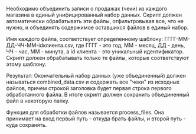 Необходимо объединить записи о продажах (чеки) из каждого магазина в единый унифицированный набор данных.
Скрипт должен автоматически обрабатывать эти файлы, отфильтровывая все, что не нужно, и объединять содержимое оставшихся файлов в единый набор.

Имя каждого файла, соответствует определенному шаблону: ГГГГ-ММ-ДД-ЧЧ-ММ-idклиента.csv, где ГГГГ - это год, ММ - месяц, ДД - день, ЧЧ - час, ММ - минута, а id клиента - это уникальный идентификатор. Скрипт должен обрабатывать только те файлы, которые соответствуют этому шаблону.

Результат:
Окончательный набор данных (уже объединенный) должен называться combined_data.csv и содержать все "чеки" из исходных файлов, причем строкой заголовка будет первая строка первого обработанного файла. В итоге скрипт должен сохранить объединенный файл в некоторую папку.

Функция для обработки файлов называется process_files. Она принимает на вход первый путь - откуда брать файлы, и второй путь - куда сохранять.
